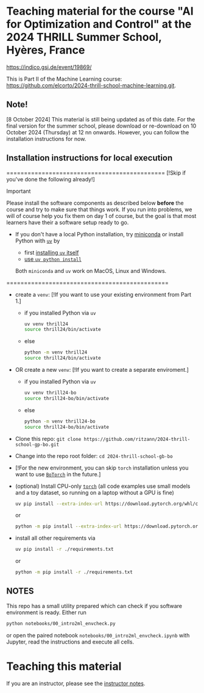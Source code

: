 # Teaching material for the course "AI for Optimization and Control" at the 2024 THRILL Summer School, Hyères, France

https://indico.gsi.de/event/19869/

This is Part II of the Machine Learning course: https://github.com/elcorto/2024-thrill-school-machine-learning.git. 

## Note!

[8 October 2024] This material is still being updated as of this date. For the final version for the summer school, please download or re-download on 10 October 2024 (Thursday) at 12 nn onwards. However, you can follow the installation instructions for now.

## Installation instructions for local execution

=============================================
[!Skip if you've done the following already!]

> [!IMPORTANT]
> Please install the software components as described below **before** the
> course and try to make sure that things work. If you run into problems, we
> will of course help you fix them on day 1 of course, but the goal is that
> most learners have their a software setup ready to go.


* If you don't have a local Python installation, try
  [miniconda](https://docs.anaconda.com/miniconda) or install Python with
  [`uv`](https://docs.astral.sh/uv)
  by
  * first [installing `uv`
    itself](https://docs.astral.sh/uv/getting-started/installation/)
  * [use `uv python install`](https://docs.astral.sh/uv/guides/install-python/)

  Both `miniconda` and `uv` work on MacOS, Linux and Windows.

==============================================

* create a `venv`: [!If you want to use your existing environment from Part 1.]
  * if you installed Python via `uv`

    ```sh
    uv venv thrill24
    source thrill24/bin/activate
    ```

  * else

    ```sh
    python -m venv thrill24
    source thrill24/bin/activate
    ```

* OR create a new `venv`: [!If you want to create a separate enviroment.]
  * if you installed Python via `uv`

    ```sh
    uv venv thrill24-bo
    source thrill24-bo/bin/activate
    ```

  * else

    ```sh
    python -m venv thrill24-bo
    source thrill24-bo/bin/activate
    ```

* Clone this repo: `git clone https://github.com/ritzann/2024-thrill-school-gp-bo.git`
* Change into the repo root folder: `cd 2024-thrill-school-gb-bo`
* [!For the new environment, you can skip `torch` installation unless you want to use [`BoTorch`](https://botorch.org/) in the future.]
* (optional) Install CPU-only [`torch`](https://pytorch.org/) (all code
  examples use small models and a toy dataset, so running on a laptop without a
  GPU is fine)

  ```sh
  uv pip install --extra-index-url https://download.pytorch.org/whl/cpu torch
  ```

  or

  ```sh
  python -m pip install --extra-index-url https://download.pytorch.org/whl/cpu torch
  ```

* install all other requirements via 

  ```sh
  uv pip install -r ./requirements.txt
  ```

  or

  ```sh
  python -m pip install -r ./requirements.txt
  ```


## NOTES

This repo has a small utility prepared which can check if you software
environment is ready. Either run

```sh
python notebooks/00_intro2ml_envcheck.py
```

or open the paired notebook `notebooks/00_intro2ml_envcheck.ipynb` with
Jupyter, read the instructions and execute all cells.

# Teaching this material

If you are an instructor, please see the [instructor notes](FOR_INSTRUCTORS.md).
